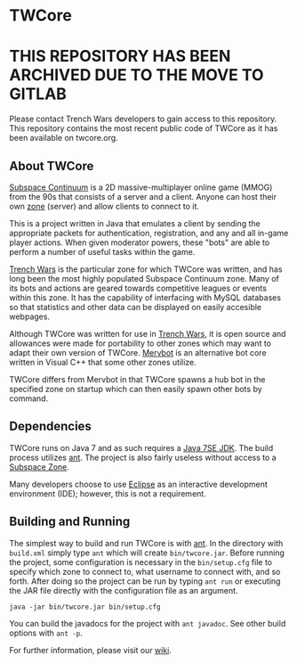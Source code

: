 # TWCore

# THIS REPOSITORY HAS BEEN ARCHIVED DUE TO THE MOVE TO GITLAB
Please contact Trench Wars developers to gain access to this repository. This repository contains the most recent public code of TWCore as it has been available on twcore.org.

## About TWCore

[Subspace Continuum][] is a 2D massive-multiplayer online game (MMOG) from the 90s that consists of a server and a client. Anyone can host their own [zone][Subspace Zone] (server) and allow clients to connect to it.

This is a project written in Java that emulates a client by sending the appropriate packets for authentication, registration, and any and all in-game player actions. When given moderator powers, these "bots" are able to perform a number of useful tasks within the game.

[Trench Wars][] is the particular zone for which TWCore was written, and has long been the most highly populated Subspace Continuum zone. Many of its bots and actions are geared towards competitive leagues or events within this zone. It has the capability of interfacing with MySQL databases so that statistics and other data can be displayed on easily accesible webpages.

Although TWCore was written for use in [Trench Wars][], it is open source and allowances were made for portability to other zones which may want to adapt their own version of TWCore. [Mervbot][] is an alternative bot core written in Visual C++ that some other zones utilize.

TWCore differs from Mervbot in that TWCore spawns a hub bot in the specified zone on startup which can then easily spawn other bots by command.

## Dependencies

TWCore runs on Java 7 and as such requires a [Java 7SE JDK][]. The build process utilizes [ant][]. The project is also fairly useless without access to a [Subspace Zone][].

Many developers choose to use [Eclipse][] as an interactive development environment (IDE); however, this is not a requirement.

## Building and Running

The simplest way to build and run TWCore is with [ant][]. In the directory with `build.xml` simply type `ant` which will create `bin/twcore.jar`. Before running the project, some configuration is necessary in the `bin/setup.cfg` file to specify which zone to connect to, what username to connect with, and so forth. After doing so the project can be run by typing `ant run` or executing the JAR file directly with the configuration file as an argument.

    java -jar bin/twcore.jar bin/setup.cfg

You can build the javadocs for the project with `ant javadoc`. See other build options with `ant -p`.

For further information, please visit our [wiki][].

   [Subspace Continuum]: http://www.getcontinuum.com/
   [Trench Wars]: http://www.trenchwars.org/
   [Mervbot]: http://mervbot.com/
   [Java 7SE JDK]: http://www.oracle.com/technetwork/java/javase/downloads/jdk7-downloads-1880260.html
   [ant]: https://ant.apache.org/
   [Subspace Zone]: http://www.minegoboom.com/server/index-768.html
   [Eclipse]: https://eclipse.org/
   [wiki]: https://github.com/Trench-Wars/twcore/wiki
